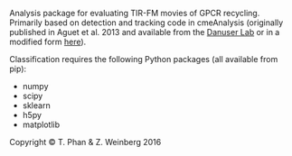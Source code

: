 Analysis package for evaluating TIR-FM movies of GPCR recycling. Primarily based on detection and tracking code in cmeAnalysis (originally published in Aguet et al. 2013 and available from the [Danuser Lab](http://lccb.hms.harvard.edu/software.html) or in a modified form [here](https://github.com/exark/cmeAnalysisPackage)).

Classification requires the following Python packages (all available from pip):
* numpy
* scipy
* sklearn
* h5py
* matplotlib

Copyright © T. Phan & Z. Weinberg 2016
